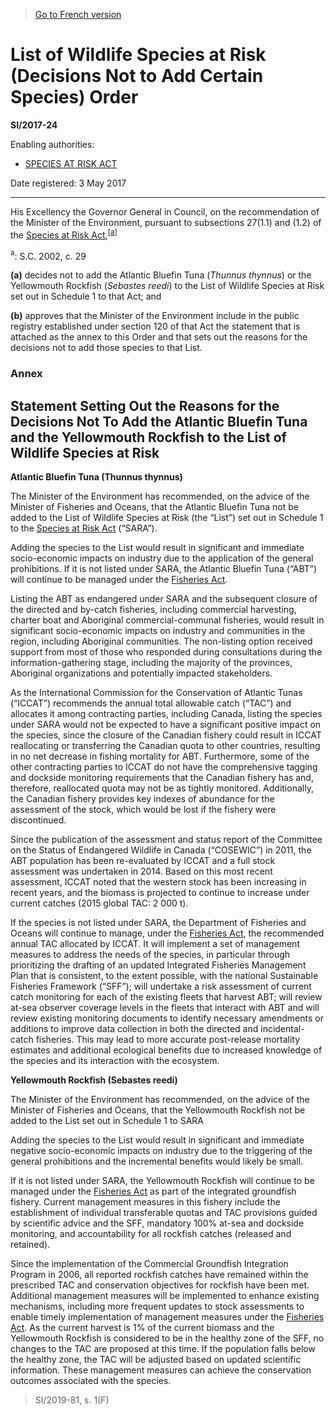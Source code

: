 > [Go to French version](/fr/Règlements/Textes%20réglementaires/2017/24.md)

# List of Wildlife Species at Risk (Decisions Not to Add Certain Species) Order

**SI/2017-24**

Enabling authorities: 
- [SPECIES AT RISK ACT](/en/Acts/Statutes%20of%20Canada/2002/c.%2029.md)

Date registered: 3 May 2017

----------

His Excellency the Governor General in Council, on the recommendation of the Minister of the Environment, pursuant to subsections 27(1.1) and (1.2) of the [Species at Risk Act](/en/Acts/Statutes%20of%20Canada/2002/c.%2029.md),<sup><a href='#footnotea_e'>[a]</a></sup>

<a name='footnotea_e'><sup>a</sup></a>: S.C. 2002, c. 29<br />

**(a)** decides not to add the Atlantic Bluefin Tuna (*Thunnus thynnus*) or the Yellowmouth Rockfish (*Sebastes reedi*) to the List of Wildlife Species at Risk set out in Schedule 1 to that Act; and



**(b)** approves that the Minister of the Environment include in the public registry established under section 120 of that Act the statement that is attached as the annex to this Order and that sets out the reasons for the decisions not to add those species to that List.






### **Annex** 
## Statement Setting Out the Reasons for the Decisions Not To Add the Atlantic Bluefin Tuna and the Yellowmouth Rockfish to the List of Wildlife Species at Risk
**Atlantic Bluefin Tuna (Thunnus thynnus)**

The Minister of the Environment has recommended, on the advice of the Minister of Fisheries and Oceans, that the Atlantic Bluefin Tuna not be added to the List of Wildlife Species at Risk (the “List”) set out in Schedule 1 to the [Species at Risk Act](/en/Acts/Statutes%20of%20Canada/2002/c.%2029.md) (“SARA”).



Adding the species to the List would result in significant and immediate socio-economic impacts on industry due to the application of the general prohibitions. If it is not listed under SARA, the Atlantic Bluefin Tuna (“ABT”) will continue to be managed under the [Fisheries Act](/en/Acts/Revised%20Statutes%20of%20Canada/F/F-14.md).



Listing the ABT as endangered under SARA and the subsequent closure of the directed and by-catch fisheries, including commercial harvesting, charter boat and Aboriginal commercial-communal fisheries, would result in significant socio-economic impacts on industry and communities in the region, including Aboriginal communities. The non-listing option received support from most of those who responded during consultations during the information-gathering stage, including the majority of the provinces, Aboriginal organizations and potentially impacted stakeholders.



As the International Commission for the Conservation of Atlantic Tunas (“ICCAT”) recommends the annual total allowable catch (“TAC”) and allocates it among contracting parties, including Canada, listing the species under SARA would not be expected to have a significant positive impact on the species, since the closure of the Canadian fishery could result in ICCAT reallocating or transferring the Canadian quota to other countries, resulting in no net decrease in fishing mortality for ABT. Furthermore, some of the other contracting parties to ICCAT do not have the comprehensive tagging and dockside monitoring requirements that the Canadian fishery has and, therefore, reallocated quota may not be as tightly monitored. Additionally, the Canadian fishery provides key indexes of abundance for the assessment of the stock, which would be lost if the fishery were discontinued.



Since the publication of the assessment and status report of the Committee on the Status of Endangered Wildlife in Canada (“COSEWIC”) in 2011, the ABT population has been re-evaluated by ICCAT and a full stock assessment was undertaken in 2014. Based on this most recent assessment, ICCAT noted that the western stock has been increasing in recent years, and the biomass is projected to continue to increase under current catches (2015 global TAC: 2 000 t).



If the species is not listed under SARA, the Department of Fisheries and Oceans will continue to manage, under the [Fisheries Act](/en/Acts/Revised%20Statutes%20of%20Canada/F/F-14.md), the recommended annual TAC allocated by ICCAT. It will implement a set of management measures to address the needs of the species, in particular through prioritizing the drafting of an updated Integrated Fisheries Management Plan that is consistent, to the extent possible, with the national Sustainable Fisheries Framework (“SFF”); will undertake a risk assessment of current catch monitoring for each of the existing fleets that harvest ABT; will review at-sea observer coverage levels in the fleets that interact with ABT and will review existing monitoring documents to identify necessary amendments or additions to improve data collection in both the directed and incidental-catch fisheries. This may lead to more accurate post-release mortality estimates and additional ecological benefits due to increased knowledge of the species and its interaction with the ecosystem.




**Yellowmouth Rockfish (Sebastes reedi)**

The Minister of the Environment has recommended, on the advice of the Minister of Fisheries and Oceans, that the Yellowmouth Rockfish not be added to the List set out in Schedule 1 to SARA



Adding the species to the List would result in significant and immediate negative socio-economic impacts on industry due to the triggering of the general prohibitions and the incremental benefits would likely be small.



If it is not listed under SARA, the Yellowmouth Rockfish will continue to be managed under the [Fisheries Act](/en/Acts/Revised%20Statutes%20of%20Canada/F/F-14.md) as part of the integrated groundfish fishery. Current management measures in this fishery include the establishment of individual transferable quotas and TAC provisions guided by scientific advice and the SFF, mandatory 100% at-sea and dockside monitoring, and accountability for all rockfish catches (released and retained).



Since the implementation of the Commercial Groundfish Integration Program in 2006, all reported rockfish catches have remained within the prescribed TAC and conservation objectives for rockfish have been met. Additional management measures will be implemented to enhance existing mechanisms, including more frequent updates to stock assessments to enable timely implementation of management measures under the [Fisheries Act](/en/Acts/Revised%20Statutes%20of%20Canada/F/F-14.md). As the current harvest is 1% of the current biomass and the Yellowmouth Rockfish is considered to be in the healthy zone of the SFF, no changes to the TAC are proposed at this time. If the population falls below the healthy zone, the TAC will be adjusted based on updated scientific information. These management measures can achieve the conservation outcomes associated with the species.




> SI/2019-81, s. 1(F)


